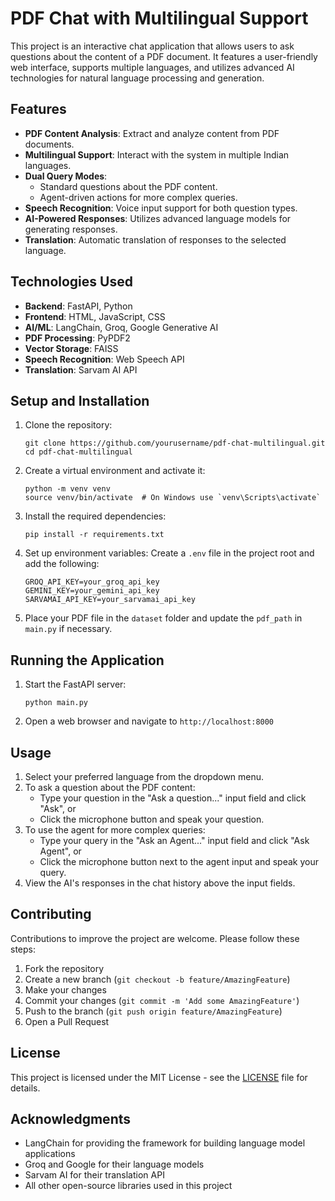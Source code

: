 # PDF Chat with Multilingual Support

This project is an interactive chat application that allows users to ask questions about the content of a PDF document. It features a user-friendly web interface, supports multiple languages, and utilizes advanced AI technologies for natural language processing and generation.



## Features

- **PDF Content Analysis**: Extract and analyze content from PDF documents.
- **Multilingual Support**: Interact with the system in multiple Indian languages.
- **Dual Query Modes**: 
  - Standard questions about the PDF content.
  - Agent-driven actions for more complex queries.
- **Speech Recognition**: Voice input support for both question types.
- **AI-Powered Responses**: Utilizes advanced language models for generating responses.
- **Translation**: Automatic translation of responses to the selected language.



## Technologies Used

- **Backend**: FastAPI, Python
- **Frontend**: HTML, JavaScript, CSS
- **AI/ML**: LangChain, Groq, Google Generative AI
- **PDF Processing**: PyPDF2
- **Vector Storage**: FAISS
- **Speech Recognition**: Web Speech API
- **Translation**: Sarvam AI API

## Setup and Installation

1. Clone the repository:
   ```
   git clone https://github.com/yourusername/pdf-chat-multilingual.git
   cd pdf-chat-multilingual
   ```

2. Create a virtual environment and activate it:
   ```
   python -m venv venv
   source venv/bin/activate  # On Windows use `venv\Scripts\activate`
   ```

3. Install the required dependencies:
   ```
   pip install -r requirements.txt
   ```

4. Set up environment variables:
   Create a `.env` file in the project root and add the following:
   ```
   GROQ_API_KEY=your_groq_api_key
   GEMINI_KEY=your_gemini_api_key
   SARVAMAI_API_KEY=your_sarvamai_api_key
   ```

5. Place your PDF file in the `dataset` folder and update the `pdf_path` in `main.py` if necessary.



## Running the Application

1. Start the FastAPI server:
   ```
   python main.py
   ```

2. Open a web browser and navigate to `http://localhost:8000`

## Usage

1. Select your preferred language from the dropdown menu.
2. To ask a question about the PDF content:
   - Type your question in the "Ask a question..." input field and click "Ask", or
   - Click the microphone button and speak your question.
3. To use the agent for more complex queries:
   - Type your query in the "Ask an Agent..." input field and click "Ask Agent", or
   - Click the microphone button next to the agent input and speak your query.
4. View the AI's responses in the chat history above the input fields.



## Contributing

Contributions to improve the project are welcome. Please follow these steps:

1. Fork the repository
2. Create a new branch (`git checkout -b feature/AmazingFeature`)
3. Make your changes
4. Commit your changes (`git commit -m 'Add some AmazingFeature'`)
5. Push to the branch (`git push origin feature/AmazingFeature`)
6. Open a Pull Request

## License

This project is licensed under the MIT License - see the [LICENSE](LICENSE) file for details.

## Acknowledgments

- LangChain for providing the framework for building language model applications
- Groq and Google for their language models
- Sarvam AI for their translation API
- All other open-source libraries used in this project